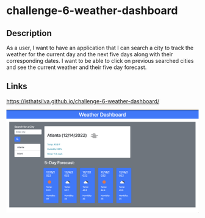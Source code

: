 # challenge-6-weather-dashboard
## Description

As a user, I want to have an application that I can search a city to track the weather for the current day and the next five days along with their corresponding dates. I want to be able to click on previous searched cities and see the current weather and their five day forecast.

## Links
https://isthatsilva.github.io/challenge-6-weather-dashboard/

![picture of finished application](./develop/images/weather-image.png)